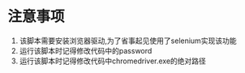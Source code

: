 # 注意事项
1. 该脚本需要安装浏览器驱动,为了省事起见使用了selenium实现该功能
2. 运行该脚本时记得修改代码中的password
3. 运行该脚本时记得修改代码中chromedriver.exe的绝对路径
